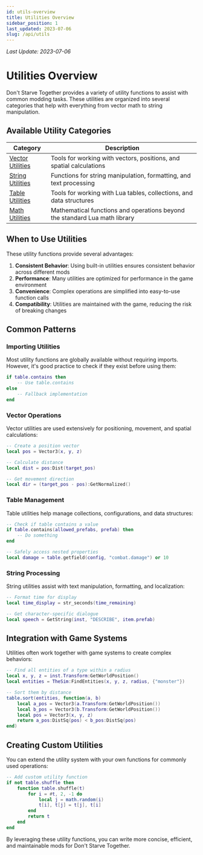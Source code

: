 ```yaml
---
id: utils-overview
title: Utilities Overview
sidebar_position: 1
last_updated: 2023-07-06
slug: /api/utils
---
```

*Last Update: 2023-07-06*
# Utilities Overview

Don't Starve Together provides a variety of utility functions to assist with common modding tasks. These utilities are organized into several categories that help with everything from vector math to string manipulation.

## Available Utility Categories

| Category | Description |
|----------|-------------|
| [Vector Utilities](vector.md) | Tools for working with vectors, positions, and spatial calculations |
| [String Utilities](string.md) | Functions for string manipulation, formatting, and text processing |
| [Table Utilities](table.md) | Tools for working with Lua tables, collections, and data structures |
| [Math Utilities](math.md) | Mathematical functions and operations beyond the standard Lua math library |

## When to Use Utilities

These utility functions provide several advantages:

1. **Consistent Behavior**: Using built-in utilities ensures consistent behavior across different mods
2. **Performance**: Many utilities are optimized for performance in the game environment
3. **Convenience**: Complex operations are simplified into easy-to-use function calls
4. **Compatibility**: Utilities are maintained with the game, reducing the risk of breaking changes

## Common Patterns

### Importing Utilities

Most utility functions are globally available without requiring imports. However, it's good practice to check if they exist before using them:

```lua
if table.contains then
    -- Use table.contains
else
    -- Fallback implementation
end
```

### Vector Operations

Vector utilities are used extensively for positioning, movement, and spatial calculations:

```lua
-- Create a position vector
local pos = Vector3(x, y, z)

-- Calculate distance
local dist = pos:Dist(target_pos)

-- Get movement direction
local dir = (target_pos - pos):GetNormalized()
```

### Table Management

Table utilities help manage collections, configurations, and data structures:

```lua
-- Check if table contains a value
if table.contains(allowed_prefabs, prefab) then
    -- Do something
end

-- Safely access nested properties
local damage = table.getfield(config, "combat.damage") or 10
```

### String Processing

String utilities assist with text manipulation, formatting, and localization:

```lua
-- Format time for display
local time_display = str_seconds(time_remaining)

-- Get character-specific dialogue
local speech = GetString(inst, "DESCRIBE", item.prefab)
```

## Integration with Game Systems

Utilities often work together with game systems to create complex behaviors:

```lua
-- Find all entities of a type within a radius
local x, y, z = inst.Transform:GetWorldPosition()
local entities = TheSim:FindEntities(x, y, z, radius, {"monster"})

-- Sort them by distance
table.sort(entities, function(a, b)
    local a_pos = Vector3(a.Transform:GetWorldPosition())
    local b_pos = Vector3(b.Transform:GetWorldPosition())
    local pos = Vector3(x, y, z)
    return a_pos:DistSq(pos) < b_pos:DistSq(pos)
end)
```

## Creating Custom Utilities

You can extend the utility system with your own functions for commonly used operations:

```lua
-- Add custom utility function
if not table.shuffle then
    function table.shuffle(t)
        for i = #t, 2, -1 do
            local j = math.random(i)
            t[i], t[j] = t[j], t[i]
        end
        return t
    end
end
```

By leveraging these utility functions, you can write more concise, efficient, and maintainable mods for Don't Starve Together. 
